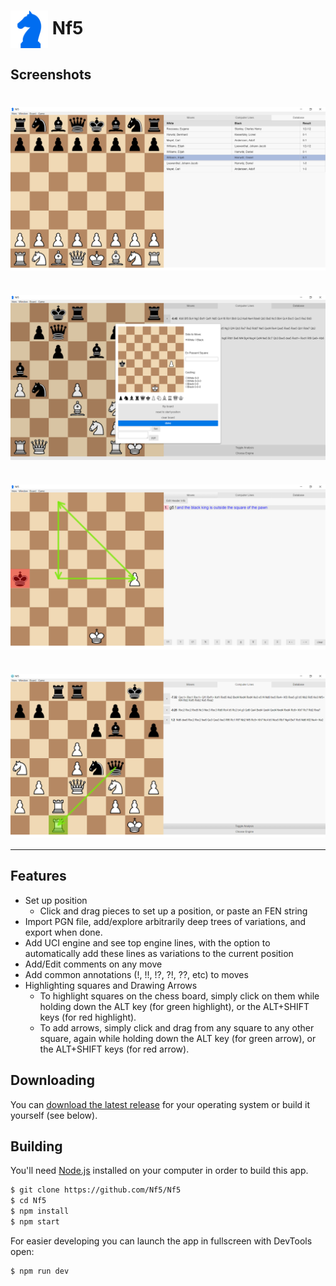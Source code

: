 # <img src="https://github.com/chad-russell/chess_analysis/blob/master/assets/app-icon/png/64.png" width="60px" align="center" alt="Nf5 icon"> Nf5

## Screenshots

# <img src="https://github.com/chad-russell/chess_analysis/blob/master/assets/screenshots/Screenshot1.png" align="center" alt="Screenshot1">
# <img src="https://github.com/chad-russell/chess_analysis/blob/master/assets/screenshots/Screenshot2.png" align="center" alt="Screenshot2">
# <img src="https://github.com/chad-russell/chess_analysis/blob/master/assets/screenshots/Screenshot3.png" align="center" alt="Screenshot3">
# <img src="https://github.com/chad-russell/chess_analysis/blob/master/assets/screenshots/Screenshot4.png" align="center" alt="Screenshot4">

---

## Features

- Set up position
  - Click and drag pieces to set up a position, or paste an FEN string
- Import PGN file, add/explore arbitrarily deep trees of variations, and export when done.
- Add UCI engine and see top engine lines, with the option to automatically add these lines as variations to the current position
- Add/Edit comments on any move
- Add common annotations (!, !!, !?, ?!, ??, etc) to moves
- Highlighting squares and Drawing Arrows
  - To highlight squares on the chess board, simply click on them while holding down the ALT key (for green highlight), or the ALT+SHIFT keys (for red highlight).
  - To add arrows, simply click and drag from any square to any other square, again while holding down the ALT key (for green arrow), or the ALT+SHIFT keys (for red arrow).

## Downloading

You can [download the latest release](https://github.com/Nf5/Nf5/releases) for your operating system or build it yourself (see below).

## Building

You'll need [Node.js](https://nodejs.org) installed on your computer in order to build this app.

```bash
$ git clone https://github.com/Nf5/Nf5
$ cd Nf5
$ npm install
$ npm start
```

For easier developing you can launch the app in fullscreen with DevTools open:

```bash
$ npm run dev
```
